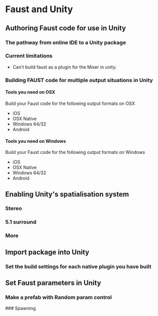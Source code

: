 # Faust and Unity

## Authoring Faust code for use in Unity

### The pathway from online IDE to a Unity package

### Current limitations

- Can't build faust as a plugin for the Mixer in unity.

### Building FAUST code for multiple output situations in Unity

#### Tools you need on OSX 

Build your Faust code for the following output formats on OSX
- iOS
- OSX Native
- Windows 64/32
- Android


#### Tools you need on Windows 

Build your Faust code for the following output formats on Windows
- iOS
- OSX Native
- Windows 64/32
- Android

## Enabling Unity's spatialisation system

### Stereo 

### 5.1 surround

### More

## Import package into Unity 

### Set the build settings for each native plugin you have built

## Set Faust parameters in Unity

### Make a prefab with Random param control

### Spawning
